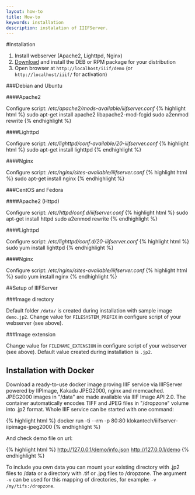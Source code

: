 ```yaml
---
layout: how-to
title: How-to
keywords: installation
description: instalation of IIIFServer.
---
```


#Installation

1. Install webserver (Apache2, Lighttpd, Nginx)
2. [Download](/download) and install the DEB or RPM package for your distribution 
3. Open browser at `http://localhost/iiif/demo` (or `http://localhost/iiif/` for activation)

###Debian and Ubuntu

####Apache2

Configure script: */etc/apache2/mods-available/iiifserver.conf*
{% highlight html %}
sudo apt-get install apache2 libapache2-mod-fcgid
sudo a2enmod rewrite
{% endhighlight %}

####Lighttpd

Configure script: */etc/lighttpd/conf-available/20-iiifserver.conf*
{% highlight html %}
sudo apt-get install lighttpd
{% endhighlight %}

####Nginx

Configure script: */etc/nginx/sites-available/iiifserver.conf*
{% highlight html %}
sudo apt-get install nginx
{% endhighlight %}

###CentOS and Fedora

####Apache2 (Httpd)

Configure script: */etc/httpd/conf.d/iiifserver.conf*
{% highlight html %}
sudo apt-get install httpd
sudo a2enmod rewrite
{% endhighlight %}

####Lighttpd

Configure script: */etc/lighttpd/conf.d/20-iiifserver.conf*
{% highlight html %}
sudo yum install lighttpd
{% endhighlight %}

####Nginx

Configure script: */etc/nginx/sites-available/iiifserver.conf*
{% highlight html %}
sudo yum install nginx
{% endhighlight %}

##Setup of IIIFServer

###Image directory

Default folder `/data/` is created during installation with sample image `demo.jp2`.
Change value for `FILESYSTEM_PREFIX` in configure script of your webserver (see above).

###Image extension

Change value for `FILENAME_EXTENSION` in configure script of your webserver (see above).
Default value created during installation is `.jp2`.

## Installation with Docker

Download a ready-to-use docker image proving IIIF service via IIIFServer powered by IIPImage, Kakadu JPEG2000, nginx and memcached.
JPEG2000 images in "/data" are made available via IIIF Image API 2.0.
The container automatically encodes TIFF and JPEG files in "/dropzone" volume into .jp2 format. 
Whole IIIF service can be started with one command:

{% highlight html %}
docker run -ti --rm -p 80:80 klokantech/iiifserver-iipimage-jpeg2000
{% endhighlight %}

And check demo file on url:

{% highlight html %}
http://127.0.0.1/demo/info.json
http://127.0.0.1/demo
{% endhighlight %}

To include you own data you can mount your existing directory with .jp2 files to /data or a directory with .tif or .jpg files to /dropzone. The argument `-v` can be used for this mapping of directories, for example: `-v /my/tifs:/dropzone`.
